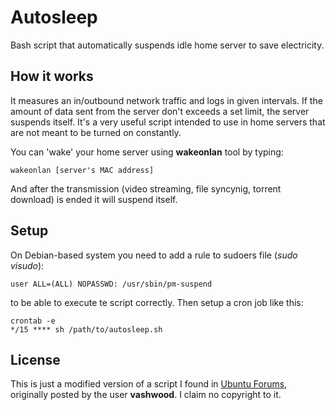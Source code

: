 # Autosleep

Bash script that automatically suspends idle home server to save electricity.

## How it works

It measures an in/outbound network traffic and logs in given intervals. If the amount of data sent from the server don't exceeds a set limit, the server suspends itself. It's a very useful script intended to use in home servers that are not meant to be turned on constantly. 

You can 'wake' your home server using **wakeonlan** tool by typing:

	wakeonlan [server's MAC address]

And after the transmission (video streaming, file syncynig, torrent download) is ended it will suspend itself. 

## Setup

On Debian-based system you need to add a rule to sudoers file (_sudo visudo_):

	user ALL=(ALL) NOPASSWD: /usr/sbin/pm-suspend

to be able to execute te script correctly. Then setup a cron job like this:

	crontab -e
	*/15 **** sh /path/to/autosleep.sh

## License

This is just a modified version of a script I found in [Ubuntu Forums](http://ubuntuforums.org/showthread.php?t=530973&p=5195355#post5195355), originally posted by the user **vashwood**. I claim no copyright to it.
